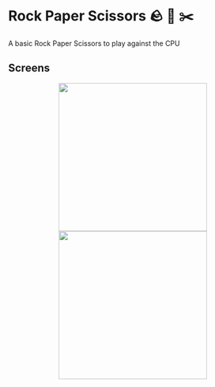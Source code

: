 # Rock Paper Scissors 🪨 📄 ✂️
A basic Rock Paper Scissors to play against the CPU 

## Screens
<p align="center">
<img src="https://user-images.githubusercontent.com/122526500/226187840-eeaabc09-8d19-4c00-9295-89027697dc03.png" height="300" /> <img src="https://user-images.githubusercontent.com/122526500/226187852-c4d0e199-8e48-49dc-9677-35835153059f.png" height="300" />
</p>
